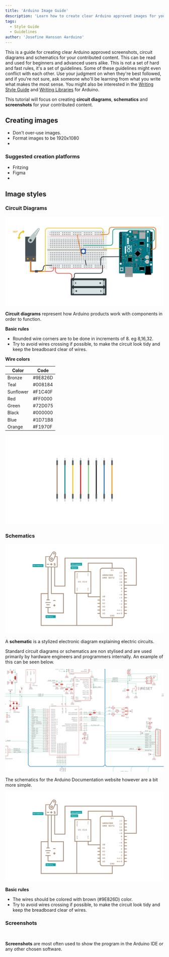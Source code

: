 ```yaml
---
title: 'Arduino Image Guide'
description: 'Learn how to create clear Arduino approved images for your contributed content.'
tags: 
  - Style Guide
  - Guidelines
author: 'Josefine Hansson 4arduino'
---
```


This is a guide for creating clear Arduino approved screenshots, circuit diagrams and schematics for your contributed content. This can be read and used for beginners and advanced users alike. This is not a set of hard and fast rules, it's a set of guidelines. Some of these guidelines might even conflict with each other. Use your judgment on when they're best followed, and if you're not sure, ask someone who'll be learning from what you write what makes the most sense. You might also be interested in the [Writing Style Guide](/content/hacking/01.software/ArduinoStyleGuide) and [Writing Libraries](/content/hacking/01.software/LibraryTutorial) for Arduino.

This tutorial will focus on creating **circuit diagrams**, **schematics** and **screenshots** for your contributed content.

## Creating images

- Don't over-use images.
- Format images to be 1920x1080
- 

### Suggested creation platforms

- Fritzing
- Figma
- 

## Image styles

### Circuit Diagrams

![](assets/simple-circuit.png)

**Circuit diagrams** represent how Arduino products work with components in order to function. 

**Basic rules**

* Rounded wire corners are to be done in increments of 8. eg 8,16,32.
* Try to avoid wires crossing if possible, to make the circuit look tidy and keep the breadboard clear of wires.

**Wire colors**

|Color|Code|
|-----|----|
|Bronze|#9E826D|
|Teal|#008184|
|Sunflower|#F1C40F|
|Red|#FF0000|
|Green|#72D075|
|Black|#000000|
|Blue|#1D71B8|
|Orange|#F1970F|

![Colors of jumper wires](assets/jumperwires.png)

### Schematics

![](assets/simple-schematic.png)

A **schematic** is a stylized electronic diagram explaining electric circuits.

Standard circuit diagrams or schematics are non stylised and are used primarily by hardware engineers and programmers internally. An example of this can be seen below.

![](assets/engineer-schematic.png)

The schematics for the Arduino Documentation website however are a bit more simple.

![](assets/simple-schematic.png)

**Basic rules**

* The wires should be colored with brown (#9E826D) color.
* Try to avoid wires crossing if possible, to make the circuit look tidy and keep the breadboard clear of wires.

### Screenshots

![]()

**Screenshots** are most often used to show the program in the Arduino IDE or any other chosen software.


